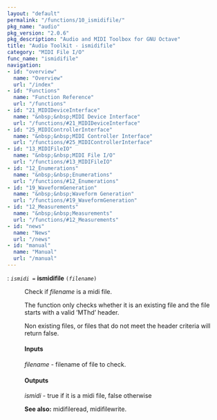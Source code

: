 ```yaml
---
layout: "default"
permalink: "/functions/10_ismidifile/"
pkg_name: "audio"
pkg_version: "2.0.6"
pkg_description: "Audio and MIDI Toolbox for GNU Octave"
title: "Audio Toolkit - ismidifile"
category: "MIDI File I/O"
func_name: "ismidifile"
navigation:
- id: "overview"
  name: "Overview"
  url: "/index"
- id: "Functions"
  name: "Function Reference"
  url: "/functions"
- id: "21_MIDIDeviceInterface"
  name: "&nbsp;&nbsp;MIDI Device Interface"
  url: "/functions/#21_MIDIDeviceInterface"
- id: "25_MIDIControllerInterface"
  name: "&nbsp;&nbsp;MIDI Controller Interface"
  url: "/functions/#25_MIDIControllerInterface"
- id: "13_MIDIFileIO"
  name: "&nbsp;&nbsp;MIDI File I/O"
  url: "/functions/#13_MIDIFileIO"
- id: "12_Enumerations"
  name: "&nbsp;&nbsp;Enumerations"
  url: "/functions/#12_Enumerations"
- id: "19_WaveformGeneration"
  name: "&nbsp;&nbsp;Waveform Generation"
  url: "/functions/#19_WaveformGeneration"
- id: "12_Measurements"
  name: "&nbsp;&nbsp;Measurements"
  url: "/functions/#12_Measurements"
- id: "news"
  name: "News"
  url: "/news"
- id: "manual"
  name: "Manual"
  url: "/manual"
---
```

<dl class="first-deftypefn">
<dt class="deftypefn" id="index-ismidifile"><span class="category-def">: </span><span><code class="def-type"><var class="var">ismidi</var> =</code> <strong class="def-name">ismidifile</strong> <code class="def-code-arguments">(<var class="var">filename</var>)</code><a class="copiable-link" href='#index-ismidifile'></a></span></dt>
<dd><p>Check if <var class="var">filename</var> is a midi file.
</p>
<p>The function only checks whether it is an existing file and the
 file starts with a valid &rsquo;MThd&rsquo; header.
</p>
<p>Non existing files, or files that do not meet the header criteria will return false.
</p>
<h4 class="subsubheading" id="Inputs">Inputs</h4>
<p><var class="var">filename</var> - filename of file to check.<br>
</p>
<h4 class="subsubheading" id="Outputs">Outputs</h4>
<p><var class="var">ismidi</var> - true if it is a midi file, false otherwise
</p>

<p><strong class="strong">See also:</strong> midifileread, midifilewrite.
 </p></dd></dl>